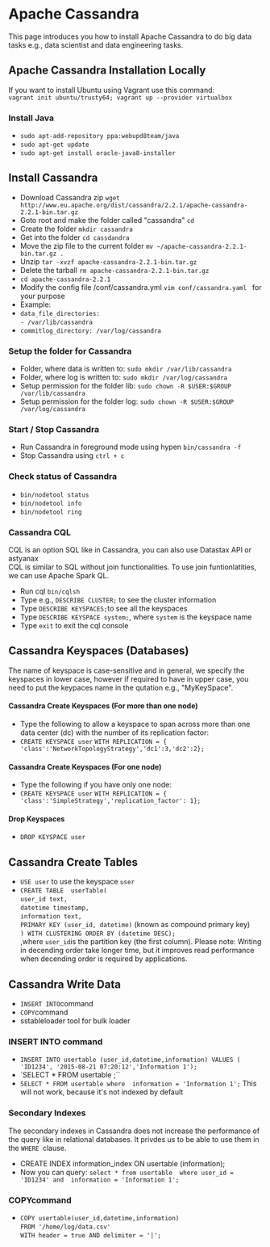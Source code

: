 # Apache Cassandra
 This page introduces you how to install Apache Cassandra 
 to do big data tasks e.g., data scientist and data engineering tasks.
## Apache Cassandra Installation Locally
If you want to install Ubuntu using Vagrant use this command: <br>
`vagrant init ubuntu/trusty64; vagrant up --provider virtualbox`

### Install Java
- `sudo apt-add-repository ppa:webupd8team/java`
- `sudo apt-get update`
- `sudo apt-get install oracle-java8-installer`

## Install Cassandra
- Download Cassandra zip `wget http://www.eu.apache.org/dist/cassandra/2.2.1/apache-cassandra-2.2.1-bin.tar.gz`
- Goto root and make the folder called "cassandra"  `cd `
- Create the folder `mkdir cassandra `
- Get into the folder `cd cassdandra`
- Move the zip file to the current folder `mv ~/apache-cassandra-2.2.1-bin.tar.gz .`
- Unzip `tar -xvzf apache-cassandra-2.2.1-bin.tar.gz`
- Delete the tarball `rm apache-cassandra-2.2.1-bin.tar.gz`
- `cd apache-cassandra-2.2.1`
- Modify the config file /conf/cassandra.yml  `vim conf/cassandra.yaml ` for your purpose
- Example: 
- `data_file_directories:` <br>
    `- /var/lib/cassandra`
- `commitlog_directory: /var/log/cassandra`
  
### Setup the folder for Cassandra
- Folder, where data is written to: `sudo mkdir /var/lib/cassandra`
- Folder, where log is written to:  `sudo mkdir /var/log/cassandra`
- Setup permission for the folder lib: `sudo chown -R $USER:$GROUP /var/lib/cassandra`
- Setup permission for the folder log: `sudo chown -R $USER:$GROUP /var/log/cassandra`

### Start / Stop Cassandra
- Run Cassandra in foreground mode using hypen   `bin/cassandra -f `
- Stop Cassandra using `ctrl + c `

### Check status of Cassandra
 - `bin/nodetool status`
 - `bin/nodetool info`
 - `bin/nodetool ring`
 
### Cassandra CQL
CQL is an option SQL like in Cassandra, you can also use Datastax API or astyanax <br>
CQL is similar to SQL  without join functionalities. To use join funtionlatities, 
we can use Apache Spark QL. 
 - Run cql  `bin/cqlsh`
 - Type e.g.,  `DESCRIBE CLUSTER;` to  see the cluster information
 - Type `DESCRIBE KEYSPACES;`to see all the keyspaces
 - Type `DESCRIBE KEYSPACE system;`, where `system` is the keyspace name
 - Type `exit` to exit the cql console

## Cassandra Keyspaces (Databases)
The name of keyspace is case-sensitive and in general, we specify the keyspaces in lower case, however if required to have in upper case, you need to put the keypaces name in the qutation e.g., "MyKeySpace".
#### Cassandra Create Keyspaces (For more than one node)
 - Type the following to allow a keyspace to span across more than one data center (dc) with the number of its replication factor:
 - `CREATE KEYSPACE user`
   `WITH REPLICATION = { 'class':'NetworkTopologyStrategy','dc1':3,'dc2':2};`

#### Cassandra Create Keyspaces (For one node)
 - Type the following  if you have only one node:
 - `CREATE KEYSPACE user`
   `WITH REPLICATION = { 'class':'SimpleStrategy','replication_factor': 1};`

#### Drop Keyspaces
 - `DROP KEYSPACE user`
 
## Cassandra Create  Tables 
 - `USE user` to use the keyspace `user`
 - `CREATE TABLE  userTable(`<br>
`user_id text,`<br>
`datetime timestamp,`<br>
`information text,`<br>
`PRIMARY KEY (user_id, datetime)`  (known as compound primary key) <br>
`) WITH CLUSTERING ORDER BY (datetime DESC);`<br>
,where `user_id`is the partition key (the first column). 
Please note: Writing in decending order take longer time, but it improves read performance when decending order is required by applications.

## Cassandra  Write Data
 - `INSERT INTO`command
 - `COPY`command
 - sstableloader tool for bulk loader

### INSERT INTO command
 - `INSERT INTO usertable (user_id,datetime,information) VALUES ( 'ID1234', '2015-08-21 07:20:12','Information 1');`
 - `SELECT * FROM usertable ;``
 - `SELECT * FROM usertable where  information = 'Information 1';` This will not work, because it's not indexed by default
 
### Secondary Indexes
The secondary indexes in Cassandra does not increase the performance of the query like in relational databases. It privdes us to be able to use them in the `WHERE `clause.
 - CREATE INDEX information_index ON usertable (information);
 - Now you can query: `select * from usertable  where user_id = 'ID1234' and  information = 'Information 1';`
### COPYcommand
 - `COPY usertable(user_id,datetime,information)`<br>
`FROM '/home/log/data.csv' `<br>
`WITH header = true AND delimiter = '|'; `

